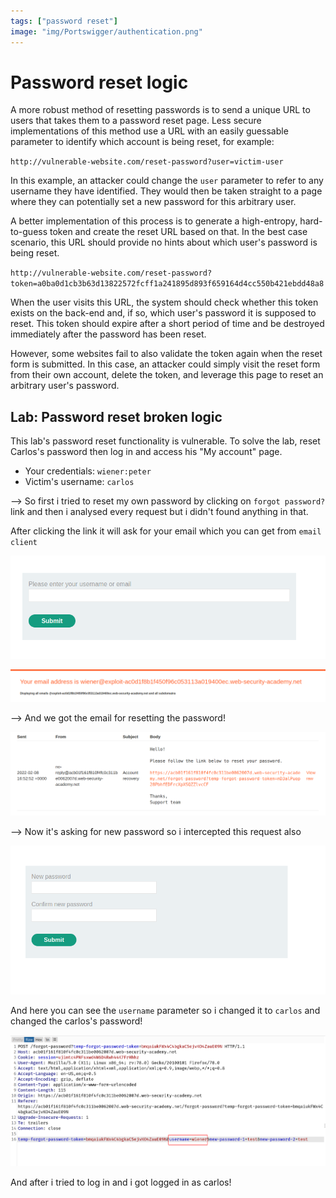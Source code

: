 ```yaml
---
tags: ["password reset"]
image: "img/Portswigger/authentication.png"
---
```


# Password reset logic

A more robust method of resetting passwords is to send a unique URL to users that takes them to a password reset page. Less secure implementations of this method use a URL with an easily guessable parameter to identify which account is being reset, for example:

`http://vulnerable-website.com/reset-password?user=victim-user`

In this example, an attacker could change the `user` parameter to refer to any username they have identified. They would then be taken straight to a page where they can potentially set a new password for this arbitrary user.

A better implementation of this process is to generate a high-entropy, hard-to-guess token and create the reset URL based on that. In the best case scenario, this URL should provide no hints about which user's password is being reset.

`http://vulnerable-website.com/reset-password?token=a0ba0d1cb3b63d13822572fcff1a241895d893f659164d4cc550b421ebdd48a8`

When the user visits this URL, the system should check whether this token exists on the back-end and, if so, which user's password it is supposed to reset. This token should expire after a short period of time and be destroyed immediately after the password has been reset.

However, some websites fail to also validate the token again when the reset form is submitted. In this case, an attacker could simply visit the reset form from their own account, delete the token, and leverage this page to reset an arbitrary user's password.

## Lab: Password reset broken logic

This lab's password reset functionality is vulnerable. To solve the lab, reset Carlos's password then log in and access his "My account" page.

- Your credentials: `wiener:peter`
- Victim's username: `carlos`

--> So first i tried to reset my own password by clicking on `forgot password?` link and then i analysed every request but i didn't found anything in that.

After clicking the link it will ask for your email which you can get from `email client`

![](Attachments/Pastedimage20220208120545.png)

![](Attachments/Pastedimage20220208120453.png)

--> And we got the email for resetting the password!

![](Attachments/Pastedimage20220208120730.png)

--> Now it's asking for new password so i intercepted this request also

![](Attachments/Pastedimage20220208121038.png)

And here you can see the `username` parameter so i changed it to `carlos` and changed the carlos's password!

![](Attachments/Pastedimage20220208121239.png)

And after i tried to log in and i got logged in as carlos!